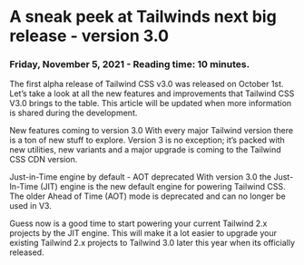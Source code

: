 # **A sneak peek at Tailwinds next big release - version 3.0**

### Friday, November 5, 2021 - Reading time: 10 minutes.

The first alpha release of Tailwind CSS v3.0 was released on October 1st. Let’s take a look at all the new features and improvements that Tailwind CSS V3.0 brings to the table. This article will be updated when more information is shared during the development.

New features coming to version 3.0
With every major Tailwind version there is a ton of new stuff to explore. Version 3 is no exception; it’s packed with new utilities, new variants and a major upgrade is coming to the Tailwind CSS CDN version.

Just-in-Time engine by default - AOT deprecated
With version 3.0 the Just-In-Time (JIT) engine is the new default engine for powering Tailwind CSS. The older Ahead of Time (AOT) mode is deprecated and can no longer be used in V3.

Guess now is a good time to start powering your current Tailwind 2.x projects by the JIT engine. This will make it a lot easier to upgrade your existing Tailwind 2.x projects to Tailwind 3.0 later this year when its officially released.